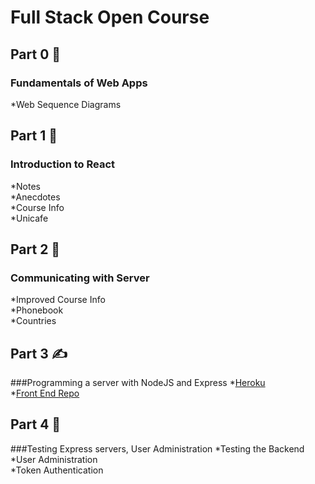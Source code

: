 # Full Stack Open Course

## Part 0 :eyes:  
### Fundamentals of Web Apps
*Web Sequence Diagrams   
    
## Part 1 :high_brightness: 
### Introduction to React
*Notes  
*Anecdotes    
*Course Info    
*Unicafe   
    
## Part 2 :house_with_garden:  
### Communicating with Server
*Improved Course Info  
*Phonebook  
*Countries    


## Part 3 :writing_hand: 
###Programming a server with NodeJS and Express
*[Heroku](https://backendforfullstack.herokuapp.com/)   
*[Front End Repo](https://github.com/ruskollin/Full-Stack/tree/master/Part%202/phonebook)  


## Part 4 :volcano: 
###Testing Express servers, User Administration
*Testing the Backend 
*User Administration   
*Token Authentication    